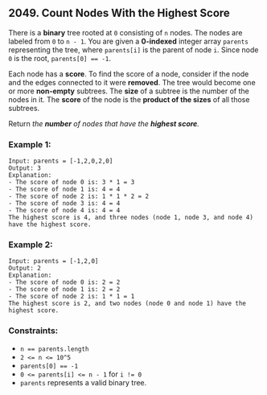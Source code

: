 ## 2049. Count Nodes With the Highest Score

There is a **binary** tree rooted at ```0``` consisting of ```n``` nodes. The nodes are labeled from ```0``` to ```n - 1```. You are given a **0-indexed** integer array ```parents``` representing the tree, where ```parents[i]``` is the parent of node ```i```. Since node ```0``` is the root, ```parents[0] == -1```.

Each node has a **score**. To find the score of a node, consider if the node and the edges connected to it were **removed**. The tree would become one or more **non-empty** subtrees. The **size** of a subtree is the number of the nodes in it. The **score** of the node is the **product of the sizes** of all those subtrees.

Return *the **number** of nodes that have the **highest score**.*

### Example 1:
```
Input: parents = [-1,2,0,2,0]
Output: 3
Explanation:
- The score of node 0 is: 3 * 1 = 3
- The score of node 1 is: 4 = 4
- The score of node 2 is: 1 * 1 * 2 = 2
- The score of node 3 is: 4 = 4
- The score of node 4 is: 4 = 4
The highest score is 4, and three nodes (node 1, node 3, and node 4) have the highest score.
```
### Example 2:
```
Input: parents = [-1,2,0]
Output: 2
Explanation:
- The score of node 0 is: 2 = 2
- The score of node 1 is: 2 = 2
- The score of node 2 is: 1 * 1 = 1
The highest score is 2, and two nodes (node 0 and node 1) have the highest score.
```

### Constraints:

* ```n == parents.length```
* ```2 <= n <= 10^5```
* ```parents[0] == -1```
* ```0 <= parents[i] <= n - 1``` for ```i != 0```
* ```parents``` represents a valid binary tree.
